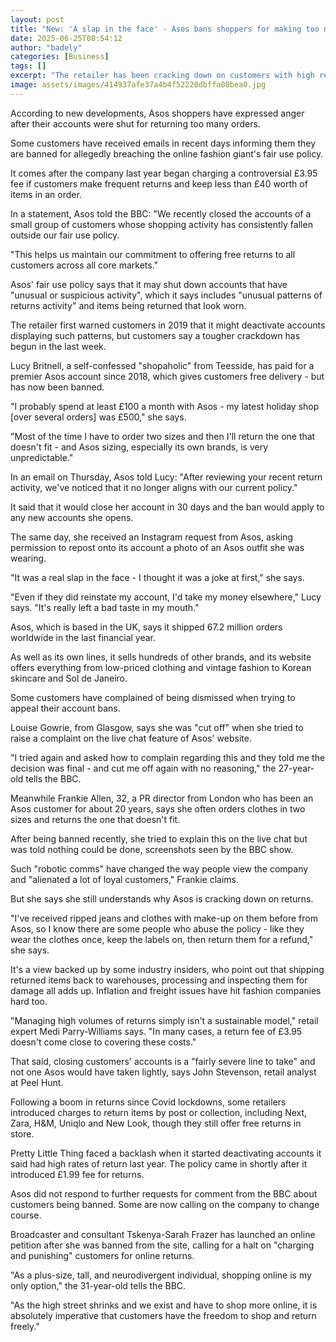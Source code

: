 ```yaml
---
layout: post
title: "New: 'A slap in the face' - Asos bans shoppers for making too many returns"
date: 2025-06-25T08:54:12
author: "badely"
categories: [Business]
tags: []
excerpt: "The retailer has been cracking down on customers with high return rates - but some say it is unfair."
image: assets/images/414937afe37a4b4f52220dbffa08bea0.jpg
---
```


According to new developments, Asos shoppers have expressed anger after their accounts were shut for returning too many orders. 

Some customers have received emails in recent days informing them they are banned for allegedly breaching the online fashion giant's fair use policy.

It comes after the company last year began charging a controversial £3.95 fee if customers make frequent returns and keep less than £40 worth of items in an order.

In a statement, Asos told the BBC: "We recently closed the accounts of a small group of customers whose shopping activity has consistently fallen outside our fair use policy.

"This helps us maintain our commitment to offering free returns to all customers across all core markets."

Asos' fair use policy says that it may shut down accounts that have "unusual or suspicious activity", which it says includes "unusual patterns of returns activity" and items being returned that look worn.

The retailer first warned customers in 2019 that it might deactivate accounts displaying such patterns, but customers say a tougher crackdown has begun in the last week.

Lucy Britnell, a self-confessed "shopaholic" from Teesside, has paid for a premier Asos account since 2018, which gives customers free delivery - but has now been banned.

"I probably spend at least £100 a month with Asos - my latest holiday shop [over several orders] was £500," she says.

"Most of the time I have to order two sizes and then I'll return the one that doesn't fit - and Asos sizing, especially its own brands, is very unpredictable."

In an email on Thursday, Asos told Lucy: "After reviewing your recent return activity, we've noticed that it no longer aligns with our current policy." 

It said that it would close her account in 30 days and the ban would apply to any new accounts she opens. 

The same day, she received an Instagram request from Asos, asking permission to repost onto its account a photo of an Asos outfit she was wearing.

"It was a real slap in the face - I thought it was a joke at first," she says.

"Even if they did reinstate my account, I'd take my money elsewhere," Lucy says. "It's really left a bad taste in my mouth."

Asos, which is based in the UK, says it shipped 67.2 million orders worldwide in the last financial year.

As well as its own lines, it sells hundreds of other brands, and its website offers everything from low-priced clothing and vintage fashion to Korean skincare and Sol de Janeiro.

Some customers have complained of being dismissed when trying to appeal their account bans.

Louise Gowrie, from Glasgow, says she was "cut off" when she tried to raise a complaint on the live chat feature of Asos' website.

"I tried again and asked how to complain regarding this and they told me the decision was final - and cut me off again with no reasoning," the 27-year-old tells the BBC.

Meanwhile Frankie Allen, 32, a PR director from London who has been an Asos customer for about 20 years, says she often orders clothes in two sizes and returns the one that doesn't fit.

After being banned recently, she tried to explain this on the live chat but was told nothing could be done, screenshots seen by the BBC show.

Such "robotic comms" have changed the way people view the company and "alienated a lot of loyal customers," Frankie claims.

But she says she still understands why Asos is cracking down on returns.

"I've received ripped jeans and clothes with make-up on them before from Asos, so I know there are some people who abuse the policy - like they wear the clothes once, keep the labels on, then return them for a refund," she says.

It's a view backed up by some industry insiders, who point out that shipping returned items back to warehouses, processing and inspecting them for damage all adds up. Inflation and freight issues have hit fashion companies hard too.

"Managing high volumes of returns simply isn't a sustainable model," retail expert Medi Parry-Williams says. "In many cases, a return fee of £3.95 doesn't come close to covering these costs."

That said, closing customers' accounts is a "fairly severe line to take" and not one Asos would have taken lightly, says John Stevenson, retail analyst at Peel Hunt.

Following a boom in returns since Covid lockdowns, some retailers introduced charges to return items by post or collection, including Next, Zara, H&M, Uniqlo and New Look, though they still offer free returns in store.

Pretty Little Thing faced a backlash when it started deactivating accounts it said had high rates of return last year. The policy came in shortly after it introduced £1.99 fee for returns.

Asos did not respond to further requests for comment from the BBC about customers being banned. Some are now calling on the company to change course.

Broadcaster and consultant Tskenya-Sarah Frazer has launched an online petition after she was banned from the site, calling for a halt on "charging and punishing" customers for online returns.

"As a plus-size, tall, and neurodivergent individual, shopping online is my only option," the 31-year-old tells the BBC.

"As the high street shrinks and we exist and have to shop more online, it is absolutely imperative that customers have the freedom to shop and return freely."

